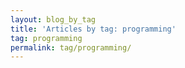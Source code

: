 ```yaml
---
layout: blog_by_tag
title: 'Articles by tag: programming'
tag: programming
permalink: tag/programming/
---
```

